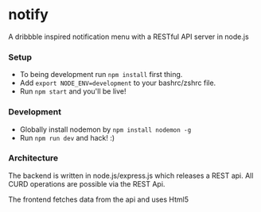 # notify
  A dribbble inspired notification menu with a RESTful API server in node.js

### Setup

* To being development run `npm install` first thing.
* Add `export NODE_ENV=development` to your bashrc/zshrc file.
* Run `npm start` and you'll be live!

### Development

* Globally install nodemon by `npm install nodemon -g`
* Run `npm run dev` and hack! :)

### Architecture
The backend is written in node.js/express.js which releases a REST api.
All CURD operations are possible via the REST Api.

The frontend fetches data from the api and uses Html5 <template> tags for
templating the newly generated notifications.

### Screenshot
